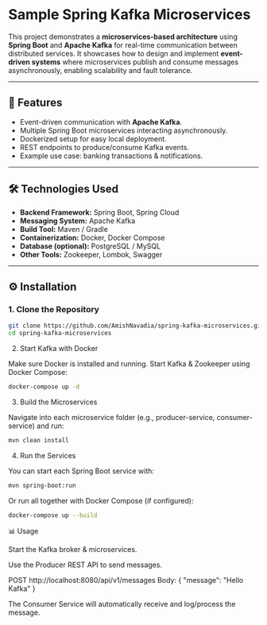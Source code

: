 # Sample Spring Kafka Microservices  

This project demonstrates a **microservices-based architecture** using **Spring Boot** and **Apache Kafka** for real-time communication between distributed services. It showcases how to design and implement **event-driven systems** where microservices publish and consume messages asynchronously, enabling scalability and fault tolerance.  

---

## 🚀 Features
- Event-driven communication with **Apache Kafka**.  
- Multiple Spring Boot microservices interacting asynchronously.  
- Dockerized setup for easy local deployment.  
- REST endpoints to produce/consume Kafka events.  
- Example use case: banking transactions & notifications.  

---

## 🛠️ Technologies Used
- **Backend Framework:** Spring Boot, Spring Cloud  
- **Messaging System:** Apache Kafka  
- **Build Tool:** Maven / Gradle  
- **Containerization:** Docker, Docker Compose  
- **Database (optional):** PostgreSQL / MySQL  
- **Other Tools:** Zookeeper, Lombok, Swagger  

---

## ⚙️ Installation

### 1. Clone the Repository
```bash
git clone https://github.com/AmishNavadia/spring-kafka-microservices.git
cd spring-kafka-microservices
```

2. Start Kafka with Docker

Make sure Docker is installed and running. Start Kafka & Zookeeper using Docker Compose:
```bash
docker-compose up -d
```
3. Build the Microservices

Navigate into each microservice folder (e.g., producer-service, consumer-service) and run:
```bash
mvn clean install
```
4. Run the Services

You can start each Spring Boot service with:
```bash
mvn spring-boot:run
```

Or run all together with Docker Compose (if configured):
```bash
docker-compose up --build
```

📊 Usage

Start the Kafka broker & microservices.

Use the Producer REST API to send messages.

POST http://localhost:8080/api/v1/messages
Body: { "message": "Hello Kafka" }


The Consumer Service will automatically receive and log/process the message.
